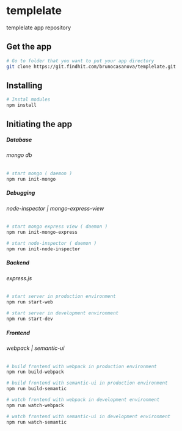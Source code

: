 templelate
================

templelate app repository

## Get the app
```bash
# Go to folder that you want to put your app directory
git clone https://git.findhit.com/brunocasanova/templelate.git
```

## Installing

```bash
# Instal modules
npm install
```

## Initiating the app

##### Database
###### mongo db

```bash
# start mongo ( daemon )
npm run init-mongo
```

##### Debugging
###### node-inspector | mongo-express-view

```bash
# start mongo express view ( daemon )
npm run init-mongo-express

# start node-inspector ( daemon )
npm run init-node-inspector
```

##### Backend
###### express.js

```bash
# start server in production environment
npm run start-web

# start server in development environment
npm run start-dev
```

##### Frontend
###### webpack | semantic-ui

```bash
# build frontend with webpack in production environment
npm run build-webpack

# build frontend with semantic-ui in production environment
npm run build-semantic

# watch frontend with webpack in development environment
npm run watch-webpack

# watch frontend with semantic-ui in development environment
npm run watch-semantic
```